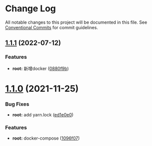 # Change Log

All notable changes to this project will be documented in this file.
See [Conventional Commits](https://conventionalcommits.org) for commit guidelines.

## [1.1.1](https://github.com/xiaokyo/xiaokyo-packages/compare/@xiaokyo/enterprise-message-server@1.1.0...@xiaokyo/enterprise-message-server@1.1.1) (2022-07-12)


### Features

* **root:** 新增docker ([0880f9b](https://github.com/xiaokyo/xiaokyo-packages/commit/0880f9b64cbe2753f1c27ceb651b63d14760b849))





# [1.1.0](https://github.com/xiaokyo/xiaokyo-packages/compare/@xiaokyo/enterprise-message-server@1.0.1...@xiaokyo/enterprise-message-server@1.1.0) (2021-11-25)


### Bug Fixes

* **root:** add yarn.lock ([ed1e0e0](https://github.com/xiaokyo/xiaokyo-packages/commit/ed1e0e0dfe130e680977fcb5c264e492327910ae))


### Features

* **root:** docker-compose ([1096f07](https://github.com/xiaokyo/xiaokyo-packages/commit/1096f07a3d1d339ffc3009624254ef3bb07a68e9))
